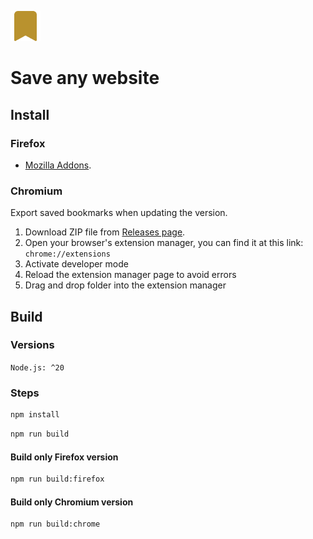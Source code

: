 ![image](/public/icons/icon-fill-48.png)

# Save any website

## Install

### Firefox

-   [Mozilla Addons](https://addons.mozilla.org/ru/firefox/addon/save-any-website).

### Chromium

Export saved bookmarks when updating the version.

1. Download ZIP file from [Releases page](https://github.com/smcnikita/save-any-website-ext/releases).
2. Open your browser's extension manager, you can find it at this link: `chrome://extensions`
3. Activate developer mode
4. Reload the extension manager page to avoid errors
5. Drag and drop folder into the extension manager

## Build

### Versions

`Node.js: ^20`

### Steps

```bash
npm install
```

```bash
npm run build
```

#### Build only Firefox version

```bash
npm run build:firefox
```

#### Build only Chromium version

```bash
npm run build:chrome
```

